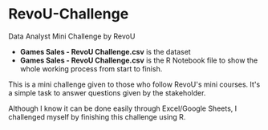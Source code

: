 # RevoU-Challenge
Data Analyst Mini Challenge by RevoU

* **Games Sales - RevoU Challenge.csv** is the dataset
* **Games Sales - RevoU Challenge.csv** is the R Notebook file to show the whole working process from start to finish.

This is a mini challenge given to those who follow RevoU's mini courses. It's a simple task to answer questions given by the stakeholder.

Although I know it can be done easily through Excel/Google Sheets, I challenged myself by finishing this challenge using R.
